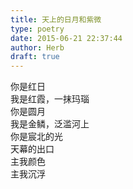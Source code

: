 ```yaml
---  
title: 天上的日月和紫微  
type: poetry  
date: 2015-06-21 22:37:44  
author: Herb  
draft: true
---  
```

你是红日  
我是红霞，一抹玛瑙  
你是圆月  
我是金鳞，泛滥河上  
你是宸北的光  
天幕的出口  
主我颜色  
主我沉浮